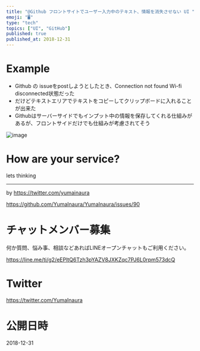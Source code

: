 ```yaml
---
title: "@Github フロントサイトでユーザー入力中のテキスト、情報を消失させない UI "
emoji: "🖥"
type: "tech"
topics: ["UI", "GitHub"]
published: true
published_at: 2018-12-31
---
```


# Example

- Github の issueをpostしようとしたとき、Connection not found Wi-fi disconnected状態だった
- だけどテキストエリアでテキストをコピーしてクリップボードに入れることが出来た
- Githubはサーバーサイドでもインプット中の情報を保存してくれる仕組みがあるが、フロントサイドだけでも仕組みが考慮されてそう

![image](https://user-images.githubusercontent.com/13635059/50554867-f2bd4a80-0d05-11e9-8f63-c1ee09585981.png)

# How are your service?

lets thinking

---

by https://twitter.com/yumainaura

https://github.com/YumaInaura/YumaInaura/issues/90








<!-- Update From Qiita API -->

# チャットメンバー募集


何か質問、悩み事、相談などあればLINEオープンチャットもご利用ください。

https://line.me/ti/g2/eEPltQ6Tzh3pYAZV8JXKZqc7PJ6L0rpm573dcQ





# Twitter


https://twitter.com/YumaInaura


<!-- Update From Qiita API -->



# 公開日時

2018-12-31
